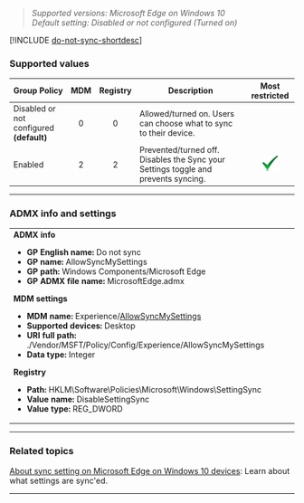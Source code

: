 <!-- ## Do not sync -->
>*Supported versions: Microsoft Edge on Windows 10*<br>
>*Default setting:  Disabled or not configured (Turned on)*

[!INCLUDE [do-not-sync-shortdesc](../shortdesc/do-not-sync-shortdesc.md)]

### Supported values

|Group Policy  |MDM |Registry |Description |Most restricted |
|---|:---:|:---:|---|:---:|
|Disabled or not configured<br>**(default)** |0 |0 |Allowed/turned on. Users can choose what to sync to their device. | |
|Enabled |2 |2 |Prevented/turned off. Disables the Sync your Settings toggle and prevents syncing. |![Most restricted value](../images/check-gn.png) |
---

### ADMX info and settings
| |
|---|
|**ADMX info**<ul><li>**GP English name:** Do not sync</li><li>**GP name:** AllowSyncMySettings</li><li>**GP path:** Windows Components/Microsoft Edge</li><li>**GP ADMX file name:** MicrosoftEdge.admx</li></ul>**MDM settings**<ul><li>**MDM name:** Experience/[AllowSyncMySettings](https://docs.microsoft.com/en-us/windows/client-management/mdm/policy-csp-experience#experience-allowsyncmysettings)</li><li>**Supported devices:** Desktop</li><li>**URI full path:** ./Vendor/MSFT/Policy/Config/Experience/AllowSyncMySettings </li><li>**Data type:** Integer</li></ul>**Registry**<ul><li>**Path:** HKLM\Software\Policies\Microsoft\Windows\SettingSync</li><li>**Value name:** DisableSettingSync</li><li>**Value type:** REG_DWORD</li></ul>  |
---

### Related topics 
[About sync setting on Microsoft Edge on Windows 10 devices](http://windows.microsoft.com/windows-10/about-sync-settings-on-windows-10-devices): Learn about what settings are sync'ed.


<hr>